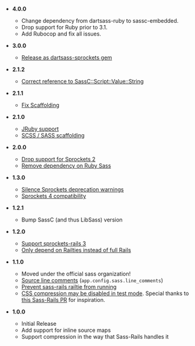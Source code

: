 - **4.0.0**
  - Change dependency from dartsass-ruby to sassc-embedded.
  - Drop support for Ruby prior to 3.1.
  - Add Rubocop and fix all issues.

- **3.0.0**
  - [Release as dartsass-sprockets gem](https://github.com/tablecheck/dartsass-sprockets/pull/1)

- **2.1.2**
  - [Correct reference to SassC::Script::Value::String](https://github.com/sass/sassc-rails/pull/129)

- **2.1.1**
  - [Fix Scaffolding](https://github.com/sass/sassc-rails/pull/119)

- **2.1.0**
  - [JRuby support](https://github.com/sass/sassc-rails/pull/113)
  - [SCSS / SASS scaffolding](https://github.com/sass/sassc-rails/pull/112)

- **2.0.0**
  - [Drop support for Sprockets 2](https://github.com/sass/sassc-rails/pull/109)
  - [Remove dependency on Ruby Sass](https://github.com/sass/sassc-rails/pull/109)

- **1.3.0**
  - [Silence Sprockets deprecation warnings](https://github.com/sass/sassc-rails/pull/76)
  - [Sprockets 4 compatibility](https://github.com/sass/sassc-rails/pull/65)

- **1.2.1**
  - Bump SassC (and thus LibSass) version

- **1.2.0**
  - [Support sprockets-rails 3](https://github.com/sass/sassc-rails/pull/41)
  - [Only depend on Railties instead of full Rails](https://github.com/sass/sassc-rails/pull/52)

- **1.1.0**
  - Moved under the official sass organization!
  - [Source line comments](https://github.com/sass/sassc-rails/pull/24) (`app.config.sass.line_comments`)
  - [Prevent sass-rails railtie from running](https://github.com/sass/sassc-rails/pull/34)
  - [CSS compression may be disabled in test mode](https://github.com/sass/sassc-rails/issues/33). Special thanks to [this Sass-Rails PR](https://github.com/rails/sass-rails/pull/338) for inspiration.
 
- **1.0.0**
  - Initial Release
  - Add support for inline source maps
  - Support compression in the way that Sass-Rails handles it
